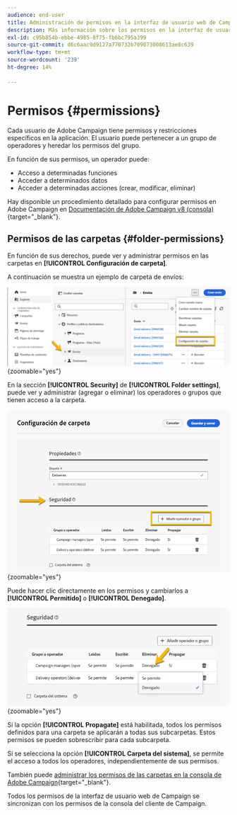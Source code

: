 ```yaml
---
audience: end-user
title: Administración de permisos en la interfaz de usuario web de Campaign
description: Más información sobre los permisos en la interfaz de usuario web de Campaign
exl-id: c95b854b-ebbe-4985-8f75-fb6bc795a399
source-git-commit: d6c6aac9d9127a770732b709873008613ae8c639
workflow-type: tm+mt
source-wordcount: '239'
ht-degree: 14%

---
```


# Permisos {#permissions}

Cada usuario de Adobe Campaign tiene permisos y restricciones específicos en la aplicación. El usuario puede pertenecer a un grupo de operadores y heredar los permisos del grupo.

En función de sus permisos, un operador puede:

* Acceso a determinadas funciones
* Acceder a determinados datos
* Acceder a determinadas acciones (crear, modificar, eliminar)

Hay disponible un procedimiento detallado para configurar permisos en Adobe Campaign en [Documentación de Adobe Campaign v8 (consola)](https://experienceleague.adobe.com/es/docs/campaign/campaign-v8/admin/permissions/gs-permissions){target="_blank"}.

## Permisos de las carpetas {#folder-permissions}

En función de sus derechos, puede ver y administrar permisos en las carpetas en **[!UICONTROL Configuración de carpeta]**.

A continuación se muestra un ejemplo de carpeta de envíos:

![Ejemplo de configuración de carpeta en Adobe Campaign](assets/folder_settings.png){zoomable="yes"}

En la sección **[!UICONTROL Security]** de **[!UICONTROL Folder settings]**, puede ver y administrar (agregar o eliminar) los operadores o grupos que tienen acceso a la carpeta.

![Ejemplo de configuración de seguridad de carpetas en Adobe Campaign](assets/folder_security.png){zoomable="yes"}

Puede hacer clic directamente en los permisos y cambiarlos a **[!UICONTROL Permitido]** o **[!UICONTROL Denegado]**.

![Ejemplo de permisos denegados en la configuración de seguridad de la carpeta](assets/folder_security_denied.png){zoomable="yes"}

Si la opción **[!UICONTROL Propagate]** está habilitada, todos los permisos definidos para una carpeta se aplicarán a todas sus subcarpetas. Estos permisos se pueden sobrescribir para cada subcarpeta.

Si se selecciona la opción **[!UICONTROL Carpeta del sistema]**, se permite el acceso a todos los operadores, independientemente de sus permisos.

También puede [administrar los permisos de las carpetas en la consola de Adobe Campaign](https://experienceleague.adobe.com/es/docs/campaign/campaign-v8/admin/permissions/folder-permissions){target="_blank"}.

Todos los permisos de la interfaz de usuario web de Campaign se sincronizan con los permisos de la consola del cliente de Campaign.